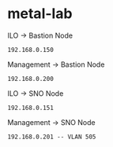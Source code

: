 # metal-lab

ILO -> Bastion Node 

```
192.168.0.150
```

Management -> Bastion Node

```
192.168.0.200
```

ILO -> SNO Node 

```
192.168.0.151
```

Management -> SNO Node

```
192.168.0.201 -- VLAN 505
```


